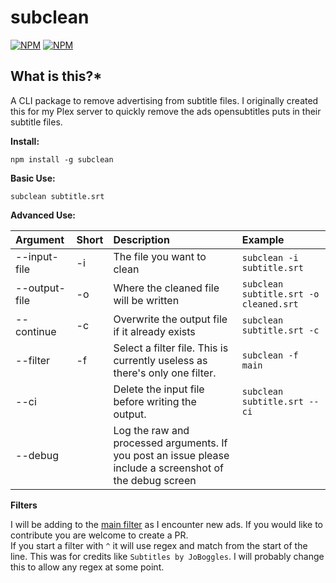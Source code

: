 # subclean

[![NPM](https://img.shields.io/npm/v/subclean)](https://www.npmjs.com/package/subclean) [![NPM](https://img.shields.io/npm/dt/subclean)](https://www.npmjs.com/package/subclean)

## **What is this?\***

A CLI package to remove advertising from subtitle files. I originally created this for my Plex server to quickly remove the ads opensubtitles puts in their subtitle files.

**Install:**

`npm install -g subclean`

**Basic Use:**

`subclean subtitle.srt`

**Advanced Use:**

| Argument      | Short | Description                                                                                               | Example                                |
| :------------ | :---- | :-------------------------------------------------------------------------------------------------------- | :------------------------------------- |
| --input-file  | -i    | The file you want to clean                                                                                | `subclean -i subtitle.srt`             |
| --output-file | -o    | Where the cleaned file will be written                                                                    | `subclean subtitle.srt -o cleaned.srt` |
| --continue    | -c    | Overwrite the output file if it already exists                                                            | `subclean subtitle.srt -c`             |
| --filter      | -f    | Select a filter file. This is currently useless as there's only one filter.                               | `subclean -f main`                     |
| --ci          |       | Delete the input file before writing the output.                                                          | `subclean subtitle.srt --ci`           |
| --debug       |       | Log the raw and processed arguments. If you post an issue please include a screenshot of the debug screen |

**Filters**

I will be adding to the [main filter](https://github.com/DrKain/subclean/blob/main/filters/main.json) as I encounter new ads. If you would like to contribute you are welcome to create a PR.  
If you start a filter with `^` it will use regex and match from the start of the line. This was for credits like `Subtitles by JoBoggles`. I will probably change this to allow any regex at some point.
